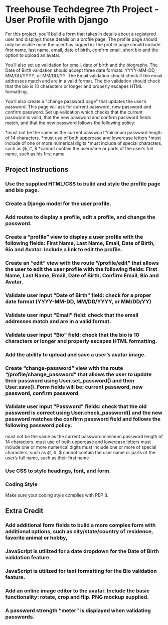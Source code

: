 # Treehouse Techdegree 7th Project - User Profile with Django

For this project, you’ll build a form that takes in details about a registered user and displays those details on a profile page. The profile page should only be visible once the user has logged in.The profile page should include first name, last name, email, date of birth, confirm email, short bio and the option to upload an avatar.

You’ll also set up validation for email, date of birth and the biography. The Date of Birth validation should accept three date formats: YYYY-MM-DD, MM/DD/YYYY, or MM/DD/YY. The Email validation should check if the email addresses match and are in a valid format. The bio validation should check that the bio is 10 characters or longer and properly escapes HTML formatting.

You’ll also create a "change password page" that updates the user’s password. This page will ask for current password, new password and confirm password. Set up validation which checks that the current password is valid, that the new password and confirm password fields match, and that the new password follows the following policy:

*must not be the same as the current password
*minimum password length of 14 characters.
*must use of both uppercase and lowercase letters
*must include of one or more numerical digits
*must include of special characters, such as @, #, $
*cannot contain the username or parts of the user’s full name, such as his first name

## Project Instructions

### Use the supplied HTML/CSS to build and style the profile page and bio page.

### Create a Django model for the user profile.

### Add routes to display a profile, edit a profile, and change the password.

### Create a “profile” view to display a user profile with the following fields: First Name, Last Name, Email, Date of Birth, Bio and Avatar. Include a link to edit the profile.

### Create an “edit” view with the route “/profile/edit” that allows the user to edit the user profile with the following fields: First Name, Last Name, Email, Date of Birth, Confirm Email, Bio and Avatar.

### Validate user input "Date of Birth" field: check for a proper date format (YYYY-MM-DD, MM/DD/YYYY, or MM/DD/YY)

### Validate user input "Email" field: check that the email addresses match and are in a valid format.

### Validate user input "Bio" field: check that the bio is 10 characters or longer and properly escapes HTML formatting.

### Add the ability to upload and save a user’s avatar image.

### Create “change-password” view with the route “/profile/change_password” that allows the user to update their password using User.set_password() and then User.save(). Form fields will be: current password, new password, confirm password

### Validate user input "Password" fields: check that the old password is correct using User.check_password() and the new password matches the confirm password field and follows the following password policy.

must not be the same as the current password minimum password length of 14 characters. must use of both uppercase and lowercase letters must include one or more numerical digits must include one or more of special characters, such as @, #, $ cannot contain the user name or parts of the user’s full name, such as their first name

### Use CSS to style headings, font, and form.

### Coding Style

Make sure your coding style complies with PEP 8.

## Extra Credit

### Add additional form fields to build a more complex form with additional options, such as city/state/country of residence, favorite animal or hobby,

### JavaScript is utilized for a date dropdown for the Date of Birth validation feature.

### JavaScript is utilized for text formatting for the Bio validation feature.

### Add an online image editor to the avatar. Include the basic functionality: rotate, crop and flip. PNG mockup supplied.

### A password strength “meter” is displayed when validating passwords.

